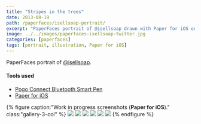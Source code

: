 ```yaml
---
title: "Stripes in the trees"
date: 2013-08-19
path: /paperfaces/isellsoap-portrait/
excerpt: "PaperFaces portrait of @isellsoap drawn with Paper for iOS on an iPad."
image: ../../images/paperfaces-isellsoap-twitter.jpg
categories: [paperfaces]
tags: [portrait, illustration, Paper for iOS]
---
```


PaperFaces portrait of [@isellsoap](https://twitter.com/isellsoap).

#### Tools used

- [Pogo Connect Bluetooth Smart Pen](https://www.amazon.com/gp/product/B009K448L4/ref=as_li_ss_tl?ie=UTF8&camp=1789&creative=390957&creativeASIN=B009K448L4&linkCode=as2&tag=mademist-20)
- [Paper for iOS](https://paper.bywetransfer.com/)

{% figure caption:"Work in progress screenshots (**Paper for iOS**)." class:"gallery-3-col" %}
[![](../../images/paperfaces-isellsoap-process-1-600.jpg)](../../images/paperfaces-isellsoap-process-1-lg.jpg)
[![](../../images/paperfaces-isellsoap-process-2-600.jpg)](../../images/paperfaces-isellsoap-process-2-lg.jpg)
[![](../../images/paperfaces-isellsoap-process-3-600.jpg)](../../images/paperfaces-isellsoap-process-3-lg.jpg)
[![](../../images/paperfaces-isellsoap-process-4-600.jpg)](../../images/paperfaces-isellsoap-process-4-lg.jpg)
[![](../../images/paperfaces-isellsoap-process-5-600.jpg)](../../images/paperfaces-isellsoap-process-5-lg.jpg)
[![](../../images/paperfaces-isellsoap-process-6-600.jpg)](../../images/paperfaces-isellsoap-process-6-lg.jpg)
{% endfigure %}
